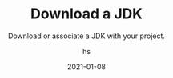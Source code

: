 ---
date: 2021-01-08
title: Download a JDK
technologies: [java]
topics: [interface]
author: hs
subtitle: Download or associate a JDK with your project.
thumbnail: ./thumbnail.png
cardThumbnail: ./card.png
shortVideo:
  poster: ./tip.png
  url: https://youtu.be/D-CGuIAANW0
seealso:
  - title: (video) Creating your first Java application with IntelliJ IDEA
    href: https://www.youtube.com/watch?v=H_XxH66lm3U
  - title: IntelliJ IDEA Help - SDKs
    href: https://www.jetbrains.com/help/idea/sdk.html
leadin: |
  You can use the New Project Wizard to configure existing JDKs, or download new ones from different vendors.

---